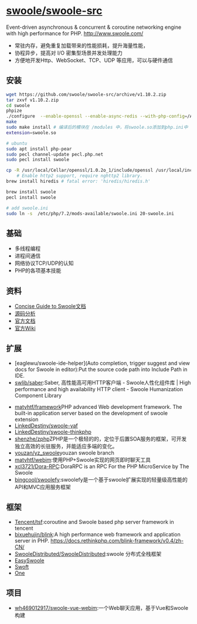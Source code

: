 # [swoole/swoole-src](https://github.com/swoole/swoole-src)

Event-driven asynchronous & concurrent & coroutine networking engine with high performance for PHP. <http://www.swoole.com/>

* 常驻内存，避免重复加载带来的性能损耗，提升海量性能，
* 协程异步，提高对 I/O 密集型场景并发处理能力
* 方便地开发Http、WebSocket、TCP、UDP 等应用，可以与硬件通信

## 安装

```sh
wget https://github.com/swoole/swoole-src/archive/v1.10.2.zip
tar zxvf v1.10.2.zip
cd swoole
phpize
./configure  --enable-openssl --enable-async-redis --with-php-config=/Applications/MAMP/bin/php/php7.1.0/bin/php-config    --prefix=/usr/local   CPPFLAGS="-I/usr/local/opt/openssl/include"  LDFLAGS="-L/usr/local/opt/openssl/lib" --enable-swoole-debug
make
sudo make install # 编译后的模块在 /modules 中，将swoole.so添加到php.ini中
extension=swoole.so

# ubuntu
sudo apt install php-pear
sudo pecl channel-update pecl.php.net
sudo pecl install swoole

cp -R /usr/local/Cellar/openssl/1.0.2o_1/include/openssl /usr/local/include # fatal error: 'openssl/ssl.h' file not found #include <openssl/ssl.h>
    # Enable http2 support, require nghttp2 library.
brew install hiredis # fatal error: 'hiredis/hiredis.h'

brew install swoole
pecl install swoole

# add swoole.ini
sudo ln -s  /etc/php/7.2/mods-available/swoole.ini 20-swoole.ini
```

## 基础

* 多线程编程
* 进程间通信
* 网络协议TCP/UDP的认知
* PHP的各项基本技能

## 资料

- [Concise Guide to Swoole文档](https://linkeddestiny.gitbooks.io/easy-swoole/content/)
- [源码分析](https://github.com/LinkedDestiny/swoole-src-analysis)
- [官方文档](https://github.com/cloes/swoole-doc)
- [官方Wiki](https://wiki.swoole.com/)

## 扩展

* [eaglewu/swoole-ide-helper](Auto completion, trigger suggest and view docs for Swoole in editor):Put the source code path into Include Path in IDE.
* [swlib/saber](https://github.com/swlib/saber):Saber, 高性能高可用HTTP客户端 - Swoole人性化组件库 | High performance and high availability HTTP client - Swoole Humanization Component Library 
- [matyhtf/framework](https://github.com/matyhtf/framework)PHP advanced Web development framework. The built-in application server based on the development of swoole extension
- [LinkedDestiny/swoole-yaf](https://github.com/LinkedDestiny/swoole-yaf)
- [LinkedDestiny/swoole-thinkphp](https://github.com/LinkedDestiny/swoole-thinkphp)
- [shenzhe/zphp](https://github.com/shenzhe/zphp)ZPHP是一个极轻的的，定位于后置SOA服务的框架，可开发独立高效的长驻服务，并能适应多端的变化。
- [youzan/yz_swoole](https://github.com/youzan/yz_swoole)youzan swoole branch
- [matyhtf/webim](https://github.com/matyhtf/webim):使用PHP+Swoole实现的网页即时聊天工具
- [xcl3721/Dora-RPC](https://github.com/xcl3721/Dora-RPC):DoraRPC is an RPC For the PHP MicroService by The Swoole
- [bingcool/swoolefy](https://github.com/bingcool/swoolefy):swoolefy是一个基于swoole扩展实现的轻量级高性能的API和MVC应用服务框架

## 框架

* [Tencent/tsf](https://github.com/Tencent/tsf):coroutine and Swoole based php server framework in tencent
* [bixuehujin/blink](https://github.com/bixuehujin/blink):A high performance web framework and application server in PHP. https://docs.rethinkphp.com/blink-framework/v0.4/zh-CN/
* [SwooleDistributed/SwooleDistributed](https://github.com/SwooleDistributed/SwooleDistributed):swoole 分布式全栈框架
* [EasySwoole](https://www.easyswoole.com/Manual/3.x/Cn/_book/)
* [Swoft](https://doc.swoft.org/)
* [One](https://www.kancloud.cn/vic-one/php-one/826876)

## 项目

* [wh469012917/swoole-vue-webim](https://github.com/wh469012917/swoole-vue-webim):一个Web聊天应用，基于Vue和Swoole构建
